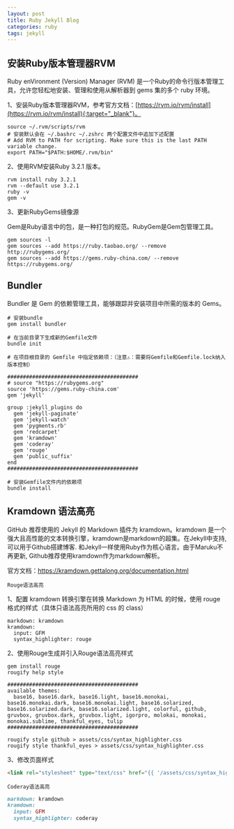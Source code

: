 ```yaml
---
layout: post
title: Ruby Jekyll Blog
categories: ruby
tags: jekyll
---
```


## 安装Ruby版本管理器RVM

Ruby enVironment (Version) Manager (RVM) 是一个Ruby的命令行版本管理工具，允许您轻松地安装、管理和使用从解析器到 gems 集的多个 ruby 环境。

1、安装Ruby版本管理器RVM，参考官方文档：[https://rvm.io/rvm/install](https://rvm.io/rvm/install){:target="_blank"}。

```shell
source ~/.rvm/scripts/rvm
# 安装默认会在 ~/.bashrc ~/.zshrc 两个配置文件中追加下述配置
# Add RVM to PATH for scripting. Make sure this is the last PATH variable change.
export PATH="$PATH:$HOME/.rvm/bin"
```

2、使用RVM安装Ruby 3.2.1 版本。

```shell
rvm install ruby 3.2.1
rvm --default use 3.2.1
ruby -v
gem -v
```

3、更新RubyGems镜像源

Gem是Ruby语言中的包，是一种打包的规范。RubyGem是Gem包管理工具。

```shell
gem sources -l
gem sources --add https://ruby.taobao.org/ --remove http://rubygems.org/
gem sources --add https://gems.ruby-china.com/ --remove https://rubygems.org/
```


## Bundler

Bundler 是 Gem 的依赖管理工具，能够跟踪并安装项目中所需的版本的 Gems。

```shell
# 安装bundle
gem install bundler

# 在当前目录下生成新的Gemfile文件
bundle init

# 在项目根目录的 Gemfile 中指定依赖项：（注意⚠️：需要将Gemfile和Gemfile.lock纳入版本控制）

##########################################
# source "https://rubygems.org"
source 'https://gems.ruby-china.com'
gem 'jekyll'

group :jekyll_plugins do
  gem 'jekyll-paginate'
  gem 'jekyll-watch'
  gem 'pygments.rb'
  gem 'redcarpet'
  gem 'kramdown'
  gem 'coderay'
  gem 'rouge'
  gem 'public_suffix'
end
##########################################

# 安装Gemfile文件内的依赖项
bundle install
```

## Kramdown 语法高亮

GitHub 推荐使用的 Jekyll 的 Markdown 插件为 kramdown。kramdown 是一个强大且高性能的文本转换引擎，kramdown是markdown的超集。在Jekyll中支持, 可以用于Github搭建博客. 和Jekyll一样使用Ruby作为核心语言。由于Maruku不再更新, Github推荐使用kramdown作为markdown解析。

官方文档：https://kramdown.gettalong.org/documentation.html

`Rouge语法高亮`

1、配置 kramdown 转换引擎在转换 Markdown 为 HTML 的时候，使用 rouge 格式的样式（具体只语法高亮所用的 css 的 class）
```
markdown: kramdown
kramdown: 
  input: GFM 
  syntax_highlighter: rouge
```
2、使用Rouge生成并引入Rouge语法高亮样式
```shell
gem install rouge
rougify help style

##########################################
available themes:
  base16, base16.dark, base16.light, base16.monokai, base16.monokai.dark, base16.monokai.light, base16.solarized, base16.solarized.dark, base16.solarized.light, colorful, github, gruvbox, gruvbox.dark, gruvbox.light, igorpro, molokai, monokai, monokai.sublime, thankful_eyes, tulip
##########################################

rougify style github > assets/css/syntax_highlighter.css
rougify style thankful_eyes > assets/css/syntax_highlighter.css
```

3、修改页面样式
```html
<link rel="stylesheet" type="text/css" href="{{ '/assets/css/syntax_highlighter.css' | prepend: site.baseurl }}" />
```

`Coderay语法高亮`
```ruby
markdown: kramdown
kramdown: 
  input: GFM 
  syntax_highlighter: coderay
```